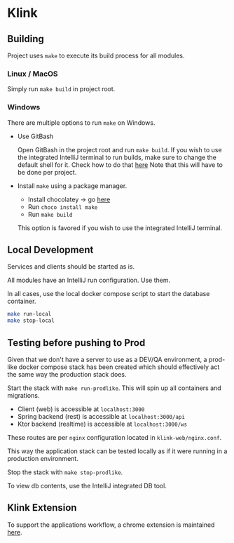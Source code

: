 # Klink

## Building
Project uses `make` to execute its build process for all modules.

### Linux / MacOS
Simply run `make build` in project root.

### Windows
There are multiple options to run `make` on Windows.

- Use GitBash

  Open GitBash in the project root and run `make build`.
  If you wish to use the integrated IntelliJ terminal to run builds, make sure to change the default shell for it. Check how to do that [here](https://www.jetbrains.com/help/idea/settings-tools-terminal.html)
  Note that this will have to be done per project.

- Install `make` using a package manager.
    - Install chocolatey -> go [here](https://chocolatey.org/install)
    - Run `choco install make`
    - Run `make build`
    
    This option is favored if you wish to use the integrated IntelliJ terminal.


## Local Development
Services and clients should be started as is. 

All modules have an IntelliJ run configuration. Use them.

In all cases, use the local docker compose script to start the database container.
```sh
make run-local
make stop-local
```

## Testing before pushing to Prod
Given that we don't have a server to use as a DEV/QA environment, a prod-like docker compose stack has been created which should effectively act the same way the production stack does.

Start the stack with `make run-prodlike`. This will spin up all containers and migrations.

- Client (web) is accessible at `localhost:3000`
- Spring backend (rest) is accessible at `localhost:3000/api`
- Ktor backend (realtime) is accessible at `localhost:3000/ws`

These routes are per `nginx` configuration located in `klink-web/nginx.conf`.

This way the application stack can be tested locally as if it were running in a production environment.

Stop the stack with `make stop-prodlike`.

To view db contents, use the IntelliJ integrated DB tool.

## Klink Extension

To support the applications workflow, a chrome extension is maintained [here](https://github.com/nikolaDrljaca/klink-ext).

